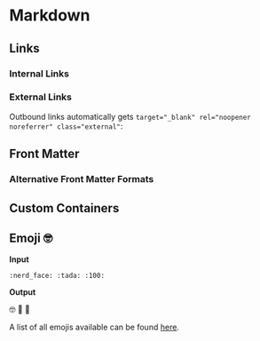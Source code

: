 # Markdown

## Links

### Internal Links

### External Links

Outbound links automatically gets `target="_blank" rel="noopener noreferrer" class="external"`:

## Front Matter


### Alternative Front Matter Formats


## Custom Containers

## Emoji :nerd_face:

**Input**

```
:nerd_face: :tada: :100:
```

**Output**

:nerd_face: :tada: :100:

A list of all emojis available can be found [here](https://github.com/markdown-it/markdown-it-emoji/blob/master/lib/data/full.json).
